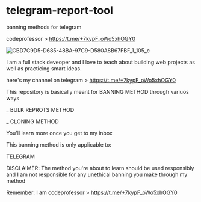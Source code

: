 # telegram-report-tool
banning methods for telegram

codeprofessor > https://t.me/+7kypF_oWo5xhOGY0

![CBD7C9D5-D685-48BA-97C9-D580A8B67FBF_1_105_c](https://github.com/code-professor/telegram-report-tool/assets/163318281/d8aae639-d582-4f3d-8264-c9b5d8a53532)

I am a full stack deveoper and I love to teach about building web projects as well as practicing smart ideas.

here's my channel on telegram > https://t.me/+7kypF_oWo5xhOGY0

This repository is basically meant for BANNING METHOD through variuos ways

_ BULK REPROTS METHOD

_ CLONING METHOD

You'll learn more once you get to my inbox

This banning method is only applicable to:

TELEGRAM

DISCLAIMER: The method you're about to learn should be used responsibly and I am not responsible for any unethical banning you make through my method

Remember: I am codeprofessor > https://t.me/+7kypF_oWo5xhOGY0
